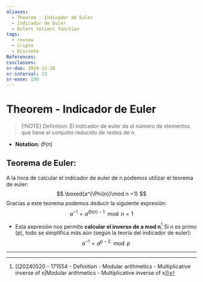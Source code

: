 ```yaml
---
aliases:
  - Theorem - Indicador de Euler
  - Indicador de Euler
  - Eulers totient function
tags:
  - review
  - Cripto
  - Discrete
References: 
cssclasses: 
sr-due: 2024-12-20
sr-interval: 13
sr-ease: 150
---
```

# Theorem - Indicador de Euler

> [!NOTE] Definition: 
> El indicador de euler da el número de elementos que tiene el conjunto reducido de restos de n.  
+ **Notation:** $\Phi (n)$ 
## Teorema de Euler: 
A la hora de calcular el indicador de euler de n podemos utilizar el teorema de euler:
$$
\boxed{a^{\Phi(n)}\mod n =1}
$$
Gracias a este teorema podemos deducir la siguiente expresión: 
$$
a^{-1} = a^{\Phi(n)-1} \mod n = 1
$$
+ Esta expresión nos permite **calcular el inverso de a mod n**[^1]
Si n es primo (p), todo se simplifica más aún (según la teoría del indicador de euler): 
$$
a^{-1} = a^{p-2} \mod p
$$


***

[^1]: [[20240520 - 171554 - Definition - Modular arithmetics - Multiplicative inverse of x|Modular arithmetics - Multiplicative inverse of x]]